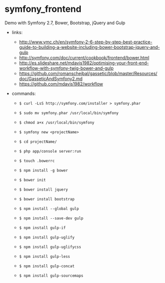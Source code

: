 # symfony_frontend
Demo with Symfony 2.7, Bower, Bootstrap, jQuery and Gulp

- links: 
    - http://www.ymc.ch/en/symfony-2-6-step-by-step-best-practice-guide-to-building-a-website-including-bower-bootstrap-jquery-and-gulp
    - http://symfony.com/doc/current/cookbook/frontend/bower.html
    - http://es.slideshare.net/mdavis1982/optimising-your-front-end-workflow-with-symfony-twig-bower-and-gulp
    - https://github.com/romanschejbal/gassetic/blob/master/Resources/doc/GasseticAndSymfony2.md
    - https://github.com/mdavis1982/workflow
    
 - commands:    
    - ```$ curl -LsS http://symfony.com/installer > symfony.phar```
    - ```$ sudo mv symfony.phar /usr/local/bin/symfony```
    - ```$ chmod a+x /usr/local/bin/symfony```
    - ```$ symfony new <projectName>```
    
    - ```$ cd projectName/```
    - ```$ php app/console server:run```
    
    - ```$ touch .bowerrc```
    - ```$ npm install -g bower```
    - ```$ bower init```
    - ```$ bower install jquery```
    - ```$ bower install bootstrap```
    
    - ```$ npm install --global gulp```
    - ```$ npm install --save-dev gulp``` 
    
    - ```$ npm install gulp-if```
    - ```$ npm install gulp-uglify```
    - ```$ npm install gulp-uglifycss```
    - ```$ npm install gulp-less```
    - ```$ npm install gulp-concat```
    - ```$ npm install gulp-sourcemaps```